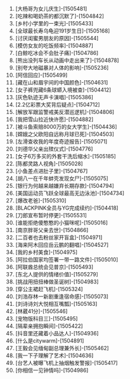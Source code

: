 
1. [大杨哥为女儿庆生]-[1505481]
1. [吃辣和喝奶茶的都沉默了]-[1504842]
1. [乡村小学里的一束光]-[1505433]
1. [全球最长寿乌龟迎191岁生日]-[1505168]
1. [讨厌闺蜜男朋友的原因]-[1505544]
1. [模仿女友的吃饭频率]-[1504887]
1. [白鲸吃冰会不会肚子痛]-[1504786]
1. [熊出没列车长从动画中走出来了]-[1504878]
1. [别夸大地磁暴对人体的影响]-[1505236]
1. [阿信回应]-[1505499]
1. [藏在山和眉宇间的中国颜色]-[1504631]
1. [女子裤兜藏6条球蟒入境被查]-[1504412]
1. [灰色轨迹无声卡演唱]-[1505386]
1. [2.2亿彩票大奖背后疑点]-[1504712]
1. [解放军跟监警戒美反潜巡逻机]-[1504806]
1. [我把雪山拉近快许愿]-[1504882]
1. [被斗鱼索赔8000万的女大学生]-[1504436]
1. [嫦娥之父欧阳自远称月球已死]-[1504503]
1. [左滑查收我的年度奇迹报告]-[1505071]
1. [刘德华父亲出殡仪式]-[1504776]
1. [女子6万多买的外套干洗后缩水]-[1505185]
1. [陈都灵路人视角]-[1505028]
1. [小鱼差点进肚子里]-[1504767]
1. [胡八一在千年蚌壳发现女尸]-[1505075]
1. [银行为何越来越嫌弃长期存款]-[1504794]
1. [美国运动员飞跃全球最高无边泳池]-[1504734]
1. [爆改老爸]-[1505310]
1. [BLACKPINK全员与YG完成续约]-[1504418]
1. [刀郎宣布暂时停更]-[1505531]
1. [谁能拒绝傻憨憨的小猫咪呢]-[1505016]
1. [南京胖哥父亲去世]-[1504866]
1. [二百者也去粉丝家开盲盒]-[1504971]
1. [海来阿木回应岳云鹏的翻唱]-[1504527]
1. [我的乡村美食]-[1504975]
1. [阿拉伯国家均签署一带一路文件]-[1505010]
1. [阿联酋总统会见普京]-[1505493]
1. [东北人提供的情绪价值]-[1505279]
1. [挑战用扭扭棒做圣诞树]-[1504983]
1. [穿公主裙赶飞机]-[1505324]
1. [刘浩存林一新剧重逢宿命感]-[1505073]
1. [刘诗诗刘大悦相互嘴瓢]-[1505163]
1. [林葳41分]-[1505546]
1. [宠物版科目三]-[1505495]
1. [隔辈亲拥抱瞬间]-[1505422]
1. [抖音里还藏着小品达人]-[1504936]
1. [什么是citywarm]-[1504891]
1. [王毅会见缅甸副总理兼外长]-[1505462]
1. [我一下子理解了艺术]-[1504636]
1. [台艺人被曝飞机上抽烟触发警报]-[1505417]
1. [你相信一见钟情吗]-[1504986]